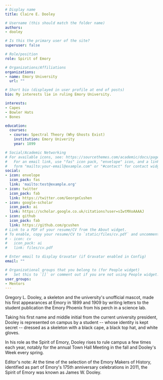 ```yaml
---
# Display name
title: Claire E. Dooley

# Username (this should match the folder name)
authors:
- dooley

# Is this the primary user of the site?
superuser: false

# Role/position
role: Spirit of Emory

# Organizations/Affiliations
organizations:
- name: Emory University
  url: ""

# Short bio (displayed in user profile at end of posts)
bio: My interests lie in ruling Emory University. 

interests:
- Capes
- Bowler Hats
- Bones

education:
  courses:
  - course: Spectral Theory (Why Ghosts Exist)
    institution: Emory Univerity
    year: 1899

# Social/Academic Networking
# For available icons, see: https://sourcethemes.com/academic/docs/page-builder/#icons
#   For an email link, use "fas" icon pack, "envelope" icon, and a link in the
#   form "mailto:your-email@example.com" or "#contact" for contact widget.
social:
- icon: envelope
  icon_pack: fas
  link: 'mailto:test@example.org'
- icon: twitter
  icon_pack: fab
  link: https://twitter.com/GeorgeCushen
- icon: google-scholar
  icon_pack: ai
  link: https://scholar.google.co.uk/citations?user=sIwtMXoAAAAJ
- icon: github
  icon_pack: fab
  link: https://github.com/gcushen
# Link to a PDF of your resume/CV from the About widget.
# To enable, copy your resume/CV to `static/files/cv.pdf` and uncomment the lines below.
# - icon: cv
#   icon_pack: ai
#   link: files/cv.pdf

# Enter email to display Gravatar (if Gravatar enabled in Config)
email: ""

# Organizational groups that you belong to (for People widget)
#   Set this to `[]` or comment out if you are not using People widget.
user_groups:
- Mentors
---
```


Gregory L. Dooley, a skeleton and the university's unofficial mascot, made his first appearances at Emory in 1899 and 1909 by writing letters to the student publication the Emory Phoenix from his perch in a science lab.

Taking his first name and middle initial from the current university president, Dooley is represented on campus by a student -- whose identity is kept secret -- dressed as a skeleton with a black cape, a black top hat, and white gloves.

In his role as the Spirit of Emory, Dooley rises to rule campus a few times each year, notably for the annual Town Hall Meeting in the fall and Dooley's Week every spring.

Editor's note: At the time of the selection of the Emory Makers of History, identified as part of Emory's 175th anniversary celebrations in 2011, the Spirit of Emory was known as James W. Dooley.
